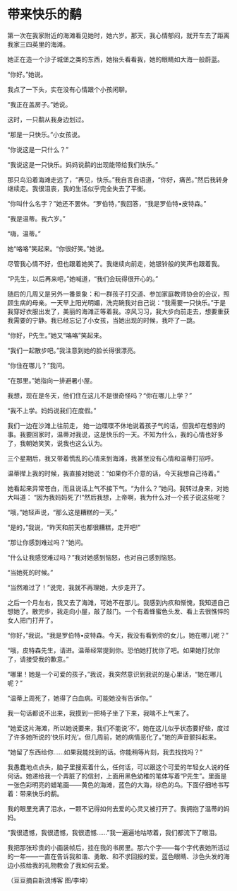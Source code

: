 # 带来快乐的鹬

第一次在我家附近的海滩看见她时，她六岁。那天，我心情郁闷，就开车去了距离我家三四英里的海滩。 

她正在造一个沙子城堡之类的东西，她抬头看看我，她的眼睛如大海一般蔚蓝。 

“你好。”她说。 

我点了一下头，实在没有心情跟个小孩闲聊。 

“我正在盖房子。”她说。 

这时，一只鹬从我身边划过。 

“那是一只快乐。”小女孩说。 

“你说这是一只什么？” 

“我说这是一只快乐。妈妈说鹬的出现能带给我们快乐。” 

那只鸟沿着海滩走远了，“再见，快乐。”我自言自语道，“你好，痛苦。”然后我转身继续走。我很沮丧，我的生活似乎完全失去了平衡。 

“你叫什么名字？”她还不罢休。“罗伯特，”我回答，“我是罗伯特•皮特森。” 

“我是温蒂。我六岁。” 

“嗨，温蒂。” 

她“咯咯”笑起来。“你很好笑。”她说。 

尽管我心情不好，但也跟着她笑了。我继续向前走，她银铃般的笑声也跟着我。 

“P先生，以后再来吧，”她喊道，“我们会玩得很开心的。” 

随后的几周又是另外一番景象：和一群孩子打交道、参加家庭教师协会的会议，照顾生病的母亲。一天早上阳光明媚，洗完碗我对自己说：“我需要一只快乐。”于是我穿好衣服出发了，美丽的海滩正等着我。凉风习习，我大步向前走去，想要重获我需要的宁静。我已经忘记了小女孩，当她出现的时候，我吓了一跳。 

“你好，P先生。”她又“咯咯”笑起来。 

“我们一起散步吧。”我注意到她的脸长得很漂亮。 

“你住在哪儿？”我问。 

“在那里。”她指向一排避暑小屋。 

我想，现在是冬天，他们住在这儿不是很奇怪吗？“你在哪儿上学？” 

“我不上学。妈妈说我们在度假。” 

我们一边在沙滩上往前走， 她一边喋喋不休地说着孩子气的话，但我却在想别的事。我要回家时，温蒂对我说，这是快乐的一天。不知为什么，我的心情也好多了，我朝她笑笑，说我也这么认为。 

三个星期后，我又带着慌乱的心情来到海滩，我甚至没有心情和温蒂打招呼。 

温蒂撵上我的时候，我直接对她说：“如果你不介意的话，今天我想自己待着。” 

她看起来异常苍白，而且说话上气不接下气。“为什么？”她问。我转过身来，对她大叫道： “因为我妈妈死了!”然后我想，上帝啊，我为什么对一个孩子说这些呢？ 

“哦，”她轻声说，“那么这是糟糕的一天。” 

“是的，”我说，“昨天和前天也都很糟糕，走开吧!” 

“那让你感到难过吗？”她问。 

“什么让我感觉难过吗？”我对她感到恼怒，也对自己感到恼怒。 

“当她死的时候。” 

“当然难过了！”说完，我就不再理她，大步走开了。 

之后一个月左右，我又去了海滩，可她不在那儿。我感到内疚和惭愧，我知道自己想她了。散完步，我走向小屋，敲了敲门。一个有着蜂蜜色头发、看上去很憔悴的女人把门打开了。 

“你好，”我说。“我是罗伯特•皮特森。今天，我没有看到你的女儿，她在哪儿呢？” 

“哦，皮特森先生，请进。温蒂经常提到你。恐怕她打扰你了吧。如果她打扰你了，请接受我的歉意。” 

“哪里！她是一个可爱的孩子，”我说，我突然意识到我说的是心里话，“她在哪儿呢？” 

“温蒂上周死了，她得了白血病。可能她没有告诉你。” 

我一句话都说不出来，我摸到一把椅子坐了下来，我喘不上气来了。 

“她爱这片海滩，所以她说要来，我们不能说‘不’。她在这儿似乎状态要好些，度过了许多她所说的‘快乐时光’。但几周前，她的病情恶化了。”她的声音颤抖起来。 

“她留了东西给你……如果我能找到的话。你能稍等片刻，我去找找吗？” 

我愚蠢地点点头，脑子里搜索着什么，任何话，可以跟这个可爱的年轻女人说的任何话。她递给我一个弄脏了的信封，上面用黑色幼稚的笔体写着“P先生”。里面是一张色彩明亮的蜡笔画——黄色的海滩，蓝色的大海，棕色的鸟。下面仔细地书写着：带来快乐的鹬。 

我的眼里充满了泪水，一颗不记得如何去爱的心灵又被打开了。我拥抱了温蒂的妈妈。 

“我很遗憾，我很遗憾，我很遗憾……”我一遍遍地咕哝着，我们都流下了眼泪。 

我把那张珍贵的小画装帧后，挂在我的书房里。那六个字——每个字代表她所活过的一年——一直在告诉我和谐、勇敢、和不求回报的爱。蓝色眼睛、沙色头发的海边小孩给我的礼物教会了我如何去爱。 

（豆豆摘自新浪博客 图/李坤）